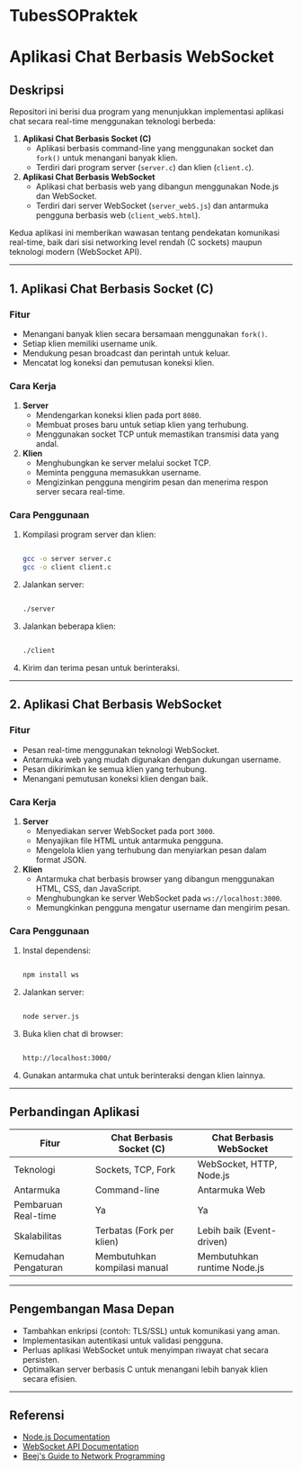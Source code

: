 # TubesSOPraktek
# Aplikasi Chat Berbasis WebSocket

## Deskripsi

Repositori ini berisi dua program yang menunjukkan implementasi aplikasi chat secara real-time menggunakan teknologi berbeda:

1. **Aplikasi Chat Berbasis Socket (C)**
    - Aplikasi berbasis command-line yang menggunakan socket dan `fork()` untuk menangani banyak klien.
    - Terdiri dari program server (`server.c`) dan klien (`client.c`).
2. **Aplikasi Chat Berbasis WebSocket**
    - Aplikasi chat berbasis web yang dibangun menggunakan Node.js dan WebSocket.
    - Terdiri dari server WebSocket (`server_webS.js`) dan antarmuka pengguna berbasis web (`client_webS.html`).

Kedua aplikasi ini memberikan wawasan tentang pendekatan komunikasi real-time, baik dari sisi networking level rendah (C sockets) maupun teknologi modern (WebSocket API).

---

## 1. Aplikasi Chat Berbasis Socket (C)

### Fitur

- Menangani banyak klien secara bersamaan menggunakan `fork()`.
- Setiap klien memiliki username unik.
- Mendukung pesan broadcast dan perintah untuk keluar.
- Mencatat log koneksi dan pemutusan koneksi klien.

### Cara Kerja

1. **Server**
    - Mendengarkan koneksi klien pada port `8080`.
    - Membuat proses baru untuk setiap klien yang terhubung.
    - Menggunakan socket TCP untuk memastikan transmisi data yang andal.
2. **Klien**
    - Menghubungkan ke server melalui socket TCP.
    - Meminta pengguna memasukkan username.
    - Mengizinkan pengguna mengirim pesan dan menerima respon server secara real-time.

### Cara Penggunaan

1. Kompilasi program server dan klien:
    
    ```bash
    
    gcc -o server server.c
    gcc -o client client.c
    
    ```
    
2. Jalankan server:
    
    ```bash
    
    ./server
    
    ```
    
3. Jalankan beberapa klien:
    
    ```bash
    
    ./client
    
    ```
    
4. Kirim dan terima pesan untuk berinteraksi.

---

## 2. Aplikasi Chat Berbasis WebSocket

### Fitur

- Pesan real-time menggunakan teknologi WebSocket.
- Antarmuka web yang mudah digunakan dengan dukungan username.
- Pesan dikirimkan ke semua klien yang terhubung.
- Menangani pemutusan koneksi klien dengan baik.

### Cara Kerja

1. **Server**
    - Menyediakan server WebSocket pada port `3000`.
    - Menyajikan file HTML untuk antarmuka pengguna.
    - Mengelola klien yang terhubung dan menyiarkan pesan dalam format JSON.
2. **Klien**
    - Antarmuka chat berbasis browser yang dibangun menggunakan HTML, CSS, dan JavaScript.
    - Menghubungkan ke server WebSocket pada `ws://localhost:3000`.
    - Memungkinkan pengguna mengatur username dan mengirim pesan.

### Cara Penggunaan

1. Instal dependensi:
    
    ```bash
    
    npm install ws
    
    ```
    
2. Jalankan server:
    
    ```bash
    
    node server.js
    
    ```
    
3. Buka klien chat di browser:
    
    ```bash
    
    http://localhost:3000/
    
    ```
    
4. Gunakan antarmuka chat untuk berinteraksi dengan klien lainnya.

---

## Perbandingan Aplikasi

| Fitur | Chat Berbasis Socket (C) | Chat Berbasis WebSocket |
| --- | --- | --- |
| Teknologi | Sockets, TCP, Fork | WebSocket, HTTP, Node.js |
| Antarmuka | Command-line | Antarmuka Web |
| Pembaruan Real-time | Ya | Ya |
| Skalabilitas | Terbatas (Fork per klien) | Lebih baik (Event-driven) |
| Kemudahan Pengaturan | Membutuhkan kompilasi manual | Membutuhkan runtime Node.js |

---

## Pengembangan Masa Depan

- Tambahkan enkripsi (contoh: TLS/SSL) untuk komunikasi yang aman.
- Implementasikan autentikasi untuk validasi pengguna.
- Perluas aplikasi WebSocket untuk menyimpan riwayat chat secara persisten.
- Optimalkan server berbasis C untuk menangani lebih banyak klien secara efisien.

---

## Referensi

- [Node.js Documentation](https://nodejs.org/)
- [WebSocket API Documentation](https://developer.mozilla.org/en-US/docs/Web/API/WebSocket)
- [Beej's Guide to Network Programming](https://beej.us/guide/bgnet/)